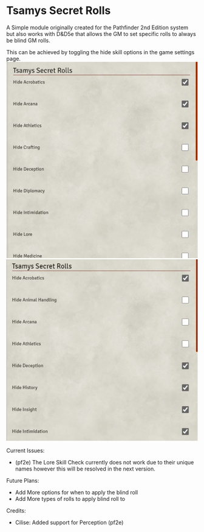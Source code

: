 <h1>Tsamys Secret Rolls</h1>



A Simple module originally created for the Pathfinder 2nd Edition system but also works with D&D5e that allows the GM to set specific rolls to always be blind GM rolls. 


This can be achieved by toggling the hide skill options in the game settings page.
![Option Page pf2e](images/Tsamysrolls.JPG)
![Option Page 5e](images/Tsamysrolls5e.JPG)

Current Issues:
- (pf2e) The Lore Skill Check currently does not work due to their unique names however this will be resolved in the next version.


Future Plans:
- Add More options for when to apply the blind roll
- Add More types of rolls to apply blind roll to

Credits:
- Cilise: Added support for Perception (pf2e)
